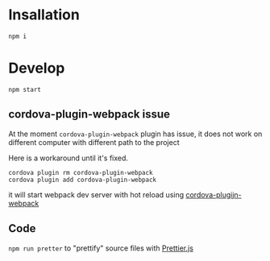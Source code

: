 # Insallation 

`npm i`

# Develop 

`npm start` 

## cordova-plugin-webpack issue

At the moment `cordova-plugin-webpack` plugin has issue, it does not work on different computer with different path to the project

Here is a workaround until it's fixed.

```
cordova plugin rm cordova-plugin-webpack
cordova plugin add cordova-plugin-webpack
```

it will start webpack dev server with hot reload using [cordova-plugijn-webpack](https://github.com/kotarella1110/cordova-plugin-webpack#readme)

## Code 

`npm run pretter` to "prettify" source files with [Prettier.js](https://prettier.io/)